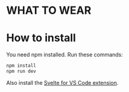 # WHAT TO WEAR

# How to install

You need npm installed. Run these commands:

```bash
npm install
npm run dev
```

Also install the [Svelte for VS Code extension](https://marketplace.visualstudio.com/items?itemName=svelte.svelte-vscode).
